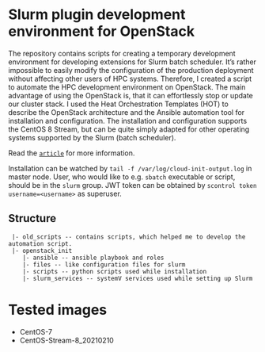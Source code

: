 # Slurm plugin development environment for OpenStack

The repository contains scripts for creating a temporary development environment for developing extensions for Slurm batch scheduler. It’s rather impossible to easily modify the configuration of the production
deployment without affecting other users of HPC systems. Therefore, I created a script to automate
the HPC development environment on OpenStack. The main advantage of using the OpenStack is,
that it can effortlessly stop or update our cluster stack. I used the Heat Orchestration Templates
(HOT) to describe the OpenStack architecture and the Ansible automation tool for installation and
configuration. The installation and configuration supports the CentOS 8 Stream, but can be quite
simply adapted for other operating systems supported by the Slurm (batch scheduler).

Read the [`article`](https://github.com/jsw0011/slurm-openstack-devel-plugin/blob/main/2022-PPFIT-SlurmOpenStackPluginDevel.pdf) for more information.

Installation can be watched by `tail -f /var/log/cloud-init-output.log` in master node.
User, who would like to e.g. `sbatch` executable or script, should be in the `slurm` group. JWT token can be obtained by `scontrol token username=<username>` as superuser.

## Structure
```
 |- old_scripts -- contains scripts, which helped me to develop the automation script.
 |- openstack_init
    |- ansible -- ansible playbook and roles
    |- files -- like configuration files for slurm
    |- scripts -- python scripts used while installation
    |- slurm_services -- systemV services used while setting up Slurm

```

# Tested images
- CentOS-7
- CentOS-Stream-8_20210210